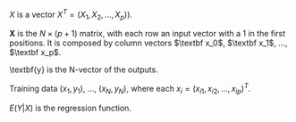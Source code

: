 <script type="text/x-mathjax-config">
  MathJax.Hub.Config({
    TeX: {
      equationNumbers: {
        autoNumber: "AMS"
      }
    },
    tex2jax: {
      inlineMath: [ ['$','$'] ],
      displayMath: [ ['$$','$$'] ],
      processEscapes: true,
    }
  });
</script>
<script type="text/javascript"
        src="http://cdn.mathjax.org/mathjax/latest/MathJax.js?config=TeX-AMS-MML_HTMLorMML">
</script>

$X$ is a vector $X^T=(X_1, X_2,...,X_p)$).

$\textbf{X}$ is the $N \times (p+1)$ matrix, with each row an input vector with a 1 in the first positions. It is composed by column vectors $\textbf x_0$, $\textbf x_1$, ..., $\textbf x_p$.

\textbf{y} is the N-vector of the outputs.

Training data ($x_1,y_1$), ..., ($x_N,y_N$), where each $x_i = (x_{i1}, x_{i2},...,x_{ip})^T$.

$E(Y|X)$ is the regression function.
